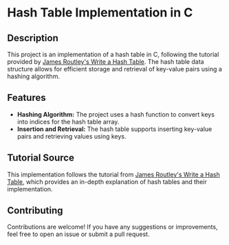 # Hash Table Implementation in C

## Description

This project is an implementation of a hash table in C, following the tutorial provided by [James Routley&#39;s Write a Hash Table](https://github.com/jamesroutley/write-a-hash-table/). The hash table data structure allows for efficient storage and retrieval of key-value pairs using a hashing algorithm.

## Features

- **Hashing Algorithm:** The project uses a hash function to convert keys into indices for the hash table array.
- **Insertion and Retrieval:** The hash table supports inserting key-value pairs and retrieving values using keys.

## Tutorial Source

This implementation follows the tutorial from [James Routley&#39;s Write a Hash Table](https://github.com/jamesroutley/write-a-hash-table/), which provides an in-depth explanation of hash tables and their implementation.

## Contributing

Contributions are welcome! If you have any suggestions or improvements, feel free to open an issue or submit a pull request.
